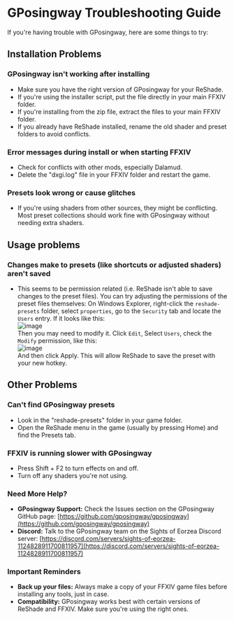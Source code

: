 # GPosingway Troubleshooting Guide

If you're having trouble with GPosingway, here are some things to try:

## Installation Problems

### GPosingway isn't working after installing
  * Make sure you have the right version of GPosingway for your ReShade.
  * If you're using the installer script, put the file directly in your main FFXIV folder.
  * If you're installing from the zip file, extract the files to your main FFXIV folder.
  * If you already have ReShade installed, rename the old shader and preset folders to avoid conflicts.

### Error messages during install or when starting FFXIV
  * Check for conflicts with other mods, especially Dalamud.
  * Delete the "dxgi.log" file in your FFXIV folder and restart the game.

### Presets look wrong or cause glitches
  * If you're using shaders from other sources, they might be conflicting. Most preset collections should work fine with GPosingway without needing extra shaders.

## Usage problems

### Changes make to presets (like shortcuts or adjusted shaders) aren't saved
- This seems to be permission related (i.e. ReShade isn't able to save changes to the preset files). You can try adjusting the permissions of the preset files themselves: On Windows Explorer, right-click the `reshade-presets` folder, select `properties`, go to the `Security` tab and locate the `Users` entry. If it looks like this:  
![image](https://github.com/user-attachments/assets/01b232c3-f2a7-40e5-8b4a-bbdc674ed15f)  
Then you may need to modify it. Click `Edit`, Select `Users`, check the `Modify` permission, like this:  
![image](https://github.com/user-attachments/assets/8cf8b772-69d7-45a2-ab3c-1eb210ad2e8a)  
And then click Apply. This will allow ReShade to save the preset with your new hotkey.

## Other Problems

### Can't find GPosingway presets
  * Look in the "reshade-presets" folder in your game folder.
  * Open the ReShade menu in the game (usually by pressing Home) and find the Presets tab.

### FFXIV is running slower with GPosingway
  * Press Shift + F2 to turn effects on and off.
  * Turn off any shaders you're not using.

### Need More Help?
  * **GPosingway Support:** Check the Issues section on the GPosingway GitHub page: [https://github.com/gposingway/gposingway](https://github.com/gposingway/gposingway)
  * **Discord:** Talk to the GPosingway team on the Sights of Eorzea Discord server: [https://discord.com/servers/sights-of-eorzea-1124828911700811957](https://discord.com/servers/sights-of-eorzea-1124828911700811957)

### Important Reminders
  * **Back up your files:** Always make a copy of your FFXIV game files before installing any tools, just in case.
  * **Compatibility:** GPosingway works best with certain versions of ReShade and FFXIV. Make sure you're using the right ones.

